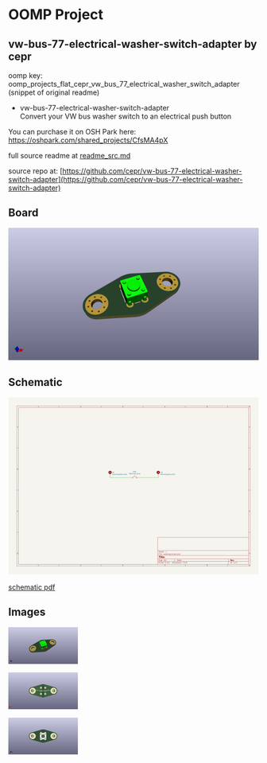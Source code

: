 # OOMP Project  
## vw-bus-77-electrical-washer-switch-adapter  by cepr  
  
oomp key: oomp_projects_flat_cepr_vw_bus_77_electrical_washer_switch_adapter  
(snippet of original readme)  
  
- vw-bus-77-electrical-washer-switch-adapter  
Convert your VW bus washer switch to an electrical push button  
  
You can purchase it on OSH Park here: https://oshpark.com/shared_projects/CfsMA4pX  
  
  full source readme at [readme_src.md](readme_src.md)  
  
source repo at: [https://github.com/cepr/vw-bus-77-electrical-washer-switch-adapter](https://github.com/cepr/vw-bus-77-electrical-washer-switch-adapter)  
## Board  
  
[![working_3d.png](working_3d_600.png)](working_3d.png)  
## Schematic  
  
[![working_schematic.png](working_schematic_600.png)](working_schematic.png)  
  
[schematic pdf](working_schematic.pdf)  
## Images  
  
[![working_3d.png](working_3d_140.png)](working_3d.png)  
  
[![working_3d_back.png](working_3d_back_140.png)](working_3d_back.png)  
  
[![working_3d_front.png](working_3d_front_140.png)](working_3d_front.png)  
